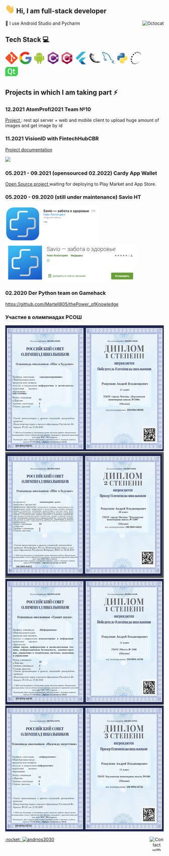 ## <img src="https://raw.githubusercontent.com/andrros3030/About/main/resources/hi.gif" width="30px"> Hi, I am full-stack developer

<img align="right" alt="Octocat" height="130px" src="https://media.giphy.com/media/du3J3cXyzhj75IOgvA/giphy.gif" >

:briefcase: I use Android Studio and Pycharm

## Tech Stack :computer:

<p align="left">
    <img src="https://raw.githubusercontent.com/devicons/devicon/master/icons/git/git-original.svg" alt="git" width="40" height="40"/>
    <img src="https://raw.githubusercontent.com/devicons/devicon/master/icons/google/google-original.svg" alt="google" width="40" height="40"/>
    <img src="https://raw.githubusercontent.com/devicons/devicon/master/icons/android/android-original.svg" alt="android" width="40" height="40"/>
    <img src="https://raw.githubusercontent.com/devicons/devicon/master/icons/csharp/csharp-original.svg" alt="csharp" width="40" height="40"/>
    <img src="https://raw.githubusercontent.com/devicons/devicon/master/icons/cplusplus/cplusplus-original.svg" alt="cplusplus" width="40" height="40"/>
    <img src="https://raw.githubusercontent.com/devicons/devicon/master/icons/flutter/flutter-original.svg" alt="flutter" width="40" height="40"/>
    <img src="https://raw.githubusercontent.com/devicons/devicon/master/icons/flask/flask-original.svg" alt="flask" width="40" height="40"/>
    <img src="https://raw.githubusercontent.com/devicons/devicon/master/icons/mysql/mysql-original.svg" alt="sql" width="40" height="40"/>
    <img src="https://raw.githubusercontent.com/devicons/devicon/master/icons/python/python-original.svg" alt="python3" width="40" height="40"/>
    <img src="https://raw.githubusercontent.com/devicons/devicon/master/icons/ssh/ssh-original.svg" alt="ssh" width="40" height="40"/>
    <img src="https://raw.githubusercontent.com/devicons/devicon/master/icons/qt/qt-original.svg" alt="qt" width="40" height="40"/>
</p>

## Projects in which I am taking part :zap:

### 12.2021 AtomProfi2021 Team №10
<p align="left">
    <a href="https://github.com/RosatomHack2021/API-interface-photo-storage">
        Project
    </a>: rest api server + web and mobile client to upload huge amount of images and get image by id
</p>

### 11.2021 VisionID with FintechHubCBR
<p align="left">
    <a href="https://miro.com/app/board/o9J_lnVB7sg=/">
        Project documentation
    </a>
</p>
        <img src="https://sun9-75.userapi.com/impg/WYO4zlrtInky-nYdG1JCZbvViQlTA7P65vFQpw/XTxcBv3M8JM.jpg?size=720x1280&quality=96&sign=3f71598ce0ffefde1d941d135be07a7a&type=album" height="400"/>

### 05.2021 - 09.2021 (opensourced 02.2022) Cardy App Wallet
<p align="left">
    <a href="https://github.com/andrros3030/cardy/blob/safe-commit/README.md">
        Open Source project
    </a> waiting for deploying to Play Market and App Store.
</p> 

### 05.2020 - 09.2020 (still under maintenance) Savio HT
<div class="row">
    <a href="https://apps.apple.com/app/id1531107692">
    <img src="https://raw.githubusercontent.com/andrros3030/About/main/resources/apple.PNG" height="120"/>
    </a>
    <a href="https://play.google.com/store/apps/details?id=com.savio.app">
    <img src="https://raw.githubusercontent.com/andrros3030/About/main/resources/android.PNG" height="120"/>
    </a>
</div>

### 02.2020 Der Python team on Gamehack 
https://github.com/Martell805/thePower_ofKnowledge

### Участие в олимпиадах РСОШ
<div class="row">
<img alt="Шаг в Будущее 2021" src="https://raw.githubusercontent.com/andrros3030/andrros3030/main/Portfolio/previews/%D1%88%D0%B0%D0%B3_%D0%B2_%D0%B1%D1%83%D0%B4%D1%83%D1%89%D0%B5%D0%B5_2021.jpg" height="400"/>
<img alt="Шаг в Будущее 2020" src="https://raw.githubusercontent.com/andrros3030/andrros3030/main/Portfolio/previews/%D1%88%D0%B0%D0%B3_%D0%B2_%D0%B1%D1%83%D0%B4%D1%83%D1%89%D0%B5%D0%B5_2020.jpg" height="400"/>
<img alt="Гранит Науки 2021" src="https://raw.githubusercontent.com/andrros3030/andrros3030/main/Portfolio/previews/%D0%B3%D1%80%D0%B0%D0%BD%D0%B8%D1%82_%D0%BD%D0%B0%D1%83%D0%BA%D0%B8.JPG" height="400"/>
<img alt="Надежда энергетики 2021" src="https://raw.githubusercontent.com/andrros3030/andrros3030/main/Portfolio/previews/%D0%BD%D0%B0%D0%B4%D0%B5%D0%B6%D0%B4%D0%B0_%D1%8D%D0%BD%D0%B5%D1%80%D0%B3%D0%B5%D1%82%D0%B8%D0%BA%D0%B8.JPG" height="400"/>
</div>

<p align="center">
    <a href="https://t.me/Mrghallo" target="blank">
    <img align="right" src="https://telegram.org/img/website_icon.svg" alt="Contact with me" height="45" width="45" />
</p>

<p align="left"> :rocket: <img src="https://komarev.com/ghpvc/?username=andrros3030" alt="andrros3030" /> </p>
